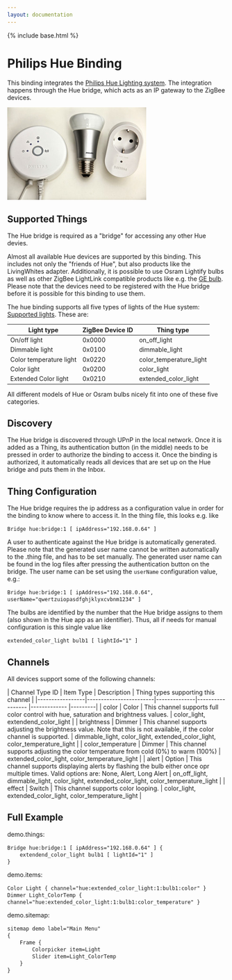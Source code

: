 ```yaml
---
layout: documentation
---
```


{% include base.html %}

# Philips Hue Binding

This binding integrates the [Philips Hue Lighting system](http://www.meethue.com).
The integration happens through the Hue bridge, which acts as an IP gateway to the ZigBee devices.

![Philips Hue](doc/hue.jpg)


## Supported Things

The Hue bridge is required as a "bridge" for accessing any other Hue devies.

Almost all available Hue devices are supported by this binding. This includes not only the "friends of Hue", but also products like the LivingWhites adapter. Additionally, it is possible to use Osram Lightify bulbs as well as other ZigBee LightLink compatible products like e.g. the [GE bulb](http://gelinkbulbs.com/). Please note that the devices need to be registered with the Hue bridge before it is possible for this binding to use them.

The hue binding supports all five types of lights of the Hue system: [Supported lights](http://www.developers.meethue.com/documentation/supported-lights). These are: 

| Light type | ZigBee Device ID | Thing type |
|------------|------------------|------------|
| On/off light | 0x0000 | on_off_light |
| Dimmable light | 0x0100 | dimmable_light |
| Color temperature light | 0x0220 | color_temperature_light | 
| Color light | 0x0200 | color_light | 
| Extended Color light | 0x0210 | extended_color_light |

All different models of Hue or Osram bulbs nicely fit into one of these five categories. 

## Discovery

The Hue bridge is discovered through UPnP in the local network. Once it is added as a Thing, its authentication button (in the middle) needs to be pressed in order to authorize the binding to access it. Once the binding is authorized, it automatically reads all devices that are set up on the Hue bridge and puts them in the Inbox.

## Thing Configuration

The Hue bridge requires the ip address as a configuration value in order for the binding to know where to access it.
In the thing file, this looks e.g. like
```
Bridge hue:bridge:1 [ ipAddress="192.168.0.64" ]
```
A user to authenticate against the Hue bridge is automatically generated. Please note that the generated user name cannot be written automatically to the .thing file, and has to be set manually. The generated user name can be found in the log files after pressing the authentication button on the bridge.
The user name can be set using the `userName` configuration value, e.g.:

```
Bridge hue:bridge:1 [ ipAddress="192.168.0.64", userName="qwertzuiopasdfghjklyxcvbnm1234" ]
```

The bulbs are identified by the number that the Hue bridge assigns to them (also shown in the Hue app as an identifier).
Thus, all if needs for manual configuration is this single value like
```
extended_color_light bulb1 [ lightId="1" ]
```

## Channels

All devices support some of the following channels:

| Channel Type ID | Item Type    | Description  | Thing types supporting this channel | 
|-----------------|------------------------|--------------|----------------- |------------- |---------|
| color | Color       | This channel supports full color control with hue, saturation and brightness values. | color_light, extendend_color_light | 
| brightness | Dimmer       | This channel supports adjusting the brightness value. Note that this is not available, if the color channel is supported. | dimmable_light, color_light, extended_color_light, color_temperature_light | 
| color_temperature | Dimmer       | This channel supports adjusting the color temperature from cold (0%) to warm (100%) | extended_color_light, color_temperature_light |
| alert | Option | This channel supports displaying alerts by flashing the bulb either once opr multiple times. Valid options are: None, Alert, Long Alert | on_off_light, dimmable_light, color_light, extended_color_light, color_temperature_light |
| effect | Switch | This channel supports color looping. | color_light, extended_color_light, color_temperature_light |

## Full Example

demo.things:

```
Bridge hue:bridge:1 [ ipAddress="192.168.0.64" ] {
	extendend_color_light bulb1 [ lightId="1" ]
}
```

demo.items:

```
Color Light { channel="hue:extended_color_light:1:bulb1:color" }
Dimmer Light_ColorTemp { channel="hue:extended_color_light:1:bulb1:color_temperature" }
```

demo.sitemap:

```
sitemap demo label="Main Menu"
{
	Frame {
		Colorpicker item=Light
		Slider item=Light_ColorTemp
	}
}
```
